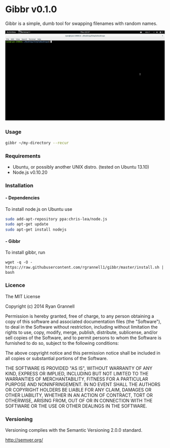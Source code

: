 Gibbr v0.1.0
=============

Gibbr is a simple, dumb tool for swapping filenames with random
names.

<img src="gibbr.gif"> </img>

### Usage

```bash
gibbr ~/my-directory --recur
```

### Requirements

* Ubuntu, or possibly another UNIX distro. (tested on Ubuntu 13.10)
* Node.js v0.10.20

### Installation

#### - Dependencies

To install node.js on Ubuntu use

```bash
sudo add-apt-repository ppa:chris-lea/node.js
sudo apt-get update
sudo apt-get install nodejs
```

#### - Gibbr

To install gibbr, run

```
wget -q -O - https://raw.githubusercontent.com/rgrannell1/gibbr/master/install.sh | bash
```

### Licence

The MIT License

Copyright (c) 2014 Ryan Grannell

Permission is hereby granted, free of charge, to any person obtaining a copy of this software and associated documentation files (the "Software"), to deal in the Software without restriction, including without limitation the rights to use, copy, modify, merge, publish, distribute, sublicense, and/or sell copies of the Software, and to permit persons to whom the Software is furnished to do so, subject to the following conditions:

The above copyright notice and this permission notice shall be included in all copies or substantial portions of the Software.

THE SOFTWARE IS PROVIDED "AS IS", WITHOUT WARRANTY OF ANY KIND, EXPRESS OR IMPLIED, INCLUDING BUT NOT LIMITED TO THE WARRANTIES OF MERCHANTABILITY, FITNESS FOR A PARTICULAR PURPOSE AND NONINFRINGEMENT. IN NO EVENT SHALL THE AUTHORS OR COPYRIGHT HOLDERS BE LIABLE FOR ANY CLAIM, DAMAGES OR OTHER LIABILITY, WHETHER IN AN ACTION OF CONTRACT, TORT OR OTHERWISE, ARISING FROM, OUT OF OR IN CONNECTION WITH THE SOFTWARE OR THE USE OR OTHER DEALINGS IN THE SOFTWARE.

### Versioning

Versioning complies with the Semantic Versioning 2.0.0 standard.

http://semver.org/
